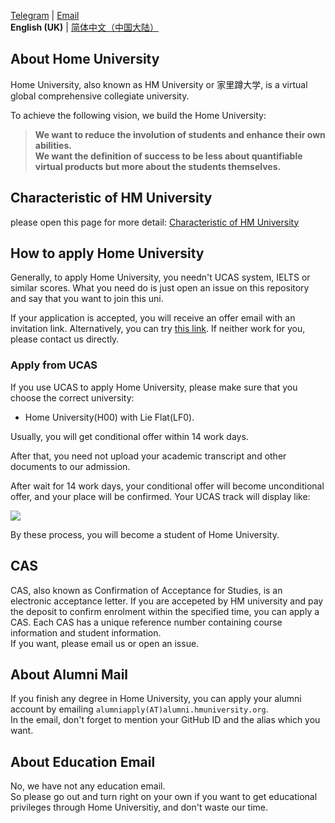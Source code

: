 [Telegram](https://t.me/hmuni) | [Email](mailto:admin@alumni.hmuniversity.org)  
**English (UK)** | [简体中文（中国大陆）](README-zh-cn.md)

## About Home University

Home University, also known as HM University or 家里蹲大学, is a virtual global comprehensive collegiate university.  


To achieve the following vision, we build the Home University:
> **We want to reduce the involution of students and enhance their own abilities.**    
> **We want the definition of success to be less about quantifiable virtual products but more about the students themselves.**

## Characteristic of HM University
please open this page for more detail: [Characteristic of HM University](Characteristic.md)


## How to apply Home University

Generally, to apply Home University, you needn't UCAS system, IELTS or similar scores.
What you need do is just open an issue on this repository and say that you want to join this uni.

If your application is accepted, you will receive an offer email with an invitation link.
Alternatively, you can try [this link](https://github.com/orgs/HMUniversity/invitation?via_email=1).
If neither work for you, please contact us directly.

### Apply from UCAS

If you use UCAS to apply Home University, please make sure that you choose the correct university:

- Home University(H00) with Lie Flat(LF0).

Usually, you will get conditional offer within 14 work days.

After that, you need not upload your academic transcript and other documents to our admission.

After wait for 14 work days, your conditional offer will become unconditional offer, and your place will be confirmed. Your UCAS track will display like:

![](image/ucas-track.png)

By these process, you will become a student of Home University.

## CAS

CAS, also known as Confirmation of Acceptance for Studies, is an electronic acceptance letter.
If you are accepeted by HM university and pay the deposit to confirm enrolment within the specified time, you can apply a CAS.
Each CAS has a unique reference number containing course information and student information.  
If you want, please email us or open an issue.

## About Alumni Mail

If you finish any degree in Home University, you can apply your alumni account by emailing `alumniapply(AT)alumni.hmuniversity.org`.     
In the email, don't forget to mention your GitHub ID and the alias which you want.

## About Education Email

No, we have not any education email.   
So please go out and turn right on your own if you want to get educational privileges through Home Universitiy, and don't waste our time.

